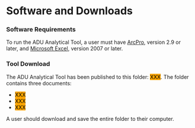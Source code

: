 # Software and Downloads

### Software Requirements

To run the ADU Analytical Tool, a user must have [ArcPro](https://pro.arcgis.com/en/pro-app/2.8/get-started/download-arcgis-pro.htm), version 2.9 or later, and [Microsoft Excel](https://www.microsoft.com/en-us/microsoft-365/excel), version 2007 or later.

### Tool Download

The ADU Analytical Tool has been published to this folder: <mark style="background-color:orange;">XXX</mark>. The folder contains three documents:

* <mark style="background-color:orange;">XXX</mark>
* <mark style="background-color:orange;">XXX</mark>
* <mark style="background-color:orange;">XXX</mark>

A user should download and save the entire folder to their computer.&#x20;

